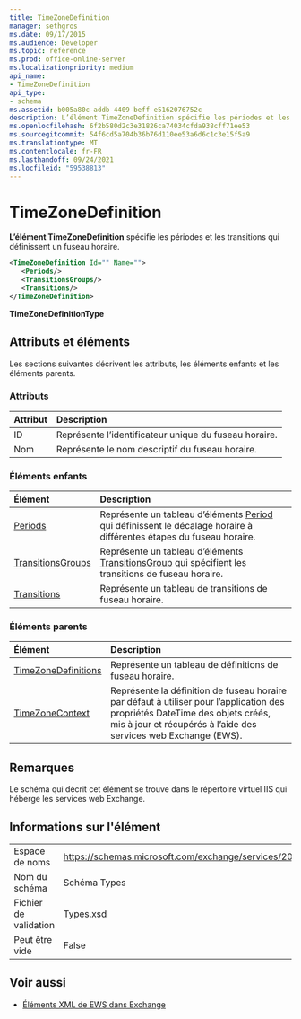 ```yaml
---
title: TimeZoneDefinition
manager: sethgros
ms.date: 09/17/2015
ms.audience: Developer
ms.topic: reference
ms.prod: office-online-server
ms.localizationpriority: medium
api_name:
- TimeZoneDefinition
api_type:
- schema
ms.assetid: b005a80c-addb-4409-beff-e5162076752c
description: L’élément TimeZoneDefinition spécifie les périodes et les transitions qui définissent un fuseau horaire.
ms.openlocfilehash: 6f2b580d2c3e31826ca74034cfda938cff71ee53
ms.sourcegitcommit: 54f6cd5a704b36b76d110ee53a6d6c1c3e15f5a9
ms.translationtype: MT
ms.contentlocale: fr-FR
ms.lasthandoff: 09/24/2021
ms.locfileid: "59538813"
---
```

# <a name="timezonedefinition"></a>TimeZoneDefinition

**L’élément TimeZoneDefinition** spécifie les périodes et les transitions qui définissent un fuseau horaire. 
  
```XML
<TimeZoneDefinition Id="" Name="">
   <Periods/>
   <TransitionsGroups/>
   <Transitions/>
</TimeZoneDefinition>

```

 **TimeZoneDefinitionType**
## <a name="attributes-and-elements"></a>Attributs et éléments

Les sections suivantes décrivent les attributs, les éléments enfants et les éléments parents.
  
### <a name="attributes"></a>Attributs

|**Attribut**|**Description**|
|:-----|:-----|
|ID  <br/> |Représente l’identificateur unique du fuseau horaire.  <br/> |
|Nom  <br/> |Représente le nom descriptif du fuseau horaire.  <br/> |
   
### <a name="child-elements"></a>Éléments enfants

|**Élément**|**Description**|
|:-----|:-----|
|[Periods](periods.md) <br/> |Représente un tableau d’éléments [Period](period.md) qui définissent le décalage horaire à différentes étapes du fuseau horaire.  <br/> |
|[TransitionsGroups](transitionsgroups.md) <br/> |Représente un tableau d’éléments [TransitionsGroup](transitionsgroup.md) qui spécifient les transitions de fuseau horaire.  <br/> |
|[Transitions](transitions.md) <br/> |Représente un tableau de transitions de fuseau horaire.  <br/> |
   
### <a name="parent-elements"></a>Éléments parents

|**Élément**|**Description**|
|:-----|:-----|
|[TimeZoneDefinitions](timezonedefinitions.md) <br/> |Représente un tableau de définitions de fuseau horaire.  <br/> |
|[TimeZoneContext](timezonecontext.md) <br/> |Représente la définition de fuseau horaire par défaut à utiliser pour l’application des propriétés DateTime des objets créés, mis à jour et récupérés à l’aide des services web Exchange (EWS).  <br/> |
   
## <a name="remarks"></a>Remarques

Le schéma qui décrit cet élément se trouve dans le répertoire virtuel IIS qui héberge les services web Exchange.
  
## <a name="element-information"></a>Informations sur l'élément

|||
|:-----|:-----|
|Espace de noms  <br/> |https://schemas.microsoft.com/exchange/services/2006/types  <br/> |
|Nom du schéma  <br/> |Schéma Types  <br/> |
|Fichier de validation  <br/> |Types.xsd  <br/> |
|Peut être vide  <br/> |False  <br/> |
   
## <a name="see-also"></a>Voir aussi



- [Éléments XML de EWS dans Exchange](ews-xml-elements-in-exchange.md)

